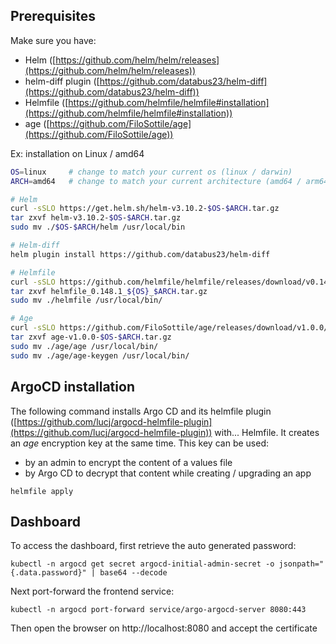 ## Prerequisites

Make sure you have:
- Helm ([https://github.com/helm/helm/releases](https://github.com/helm/helm/releases))
- helm-diff plugin ([https://github.com/databus23/helm-diff](https://github.com/databus23/helm-diff))
- Helmfile ([https://github.com/helmfile/helmfile#installation](https://github.com/helmfile/helmfile#installation))
- age ([https://github.com/FiloSottile/age](https://github.com/FiloSottile/age))

Ex: installation on Linux / amd64

```sh
OS=linux     # change to match your current os (linux / darwin)
ARCH=amd64   # change to match your current architecture (amd64 / arm64)

# Helm
curl -sSLO https://get.helm.sh/helm-v3.10.2-$OS-$ARCH.tar.gz
tar zxvf helm-v3.10.2-$OS-$ARCH.tar.gz
sudo mv ./$OS-$ARCH/helm /usr/local/bin

# Helm-diff
helm plugin install https://github.com/databus23/helm-diff

# Helmfile
curl -sSLO https://github.com/helmfile/helmfile/releases/download/v0.148.1/helmfile_0.148.1_${OS}_$ARCH.tar.gz
tar zxvf helmfile_0.148.1_${OS}_$ARCH.tar.gz
sudo mv ./helmfile /usr/local/bin/

# Age
curl -sSLO https://github.com/FiloSottile/age/releases/download/v1.0.0/age-v1.0.0-$OS-$ARCH.tar.gz
tar zxvf age-v1.0.0-$OS-$ARCH.tar.gz
sudo mv ./age/age /usr/local/bin/
sudo mv ./age/age-keygen /usr/local/bin/
```

## ArgoCD installation

The following command installs Argo CD and its helmfile plugin ([https://github.com/lucj/argocd-helmfile-plugin](https://github.com/lucj/argocd-helmfile-plugin)) with... Helmfile. It creates an *age* encryption key at the same time. This key can be used:
- by an admin to encrypt the content of a values file
- by Argo CD to decrypt that content while creating / upgrading an app

```
helmfile apply
```

## Dashboard

To access the dashboard, first retrieve the auto generated password:

```
kubectl -n argocd get secret argocd-initial-admin-secret -o jsonpath="{.data.password}" | base64 --decode
```

Next port-forward the frontend service:

```
kubectl -n argocd port-forward service/argo-argocd-server 8080:443
```

Then open the browser on http://localhost:8080 and accept the certificate